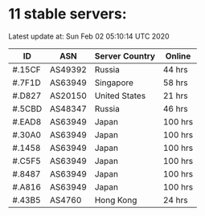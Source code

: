 # 11 stable servers:

Latest update at: Sun Feb 02 05:10:14 UTC 2020

| ID | ASN | Server Country | Online |
| -- | --- | -------------- | ------ |
| #.15CF | AS49392 | Russia | 44 hrs |
| #.7F1D | AS63949 | Singapore | 58 hrs |
| #.D827 | AS20150 | United States | 21 hrs |
| #.5CBD | AS48347 | Russia | 46 hrs |
| #.EAD8 | AS63949 | Japan | 100 hrs |
| #.30A0 | AS63949 | Japan | 100 hrs |
| #.1458 | AS63949 | Japan | 100 hrs |
| #.C5F5 | AS63949 | Japan | 100 hrs |
| #.8487 | AS63949 | Japan | 100 hrs |
| #.A816 | AS63949 | Japan | 100 hrs |
| #.43B5 | AS4760 | Hong Kong | 24 hrs |

